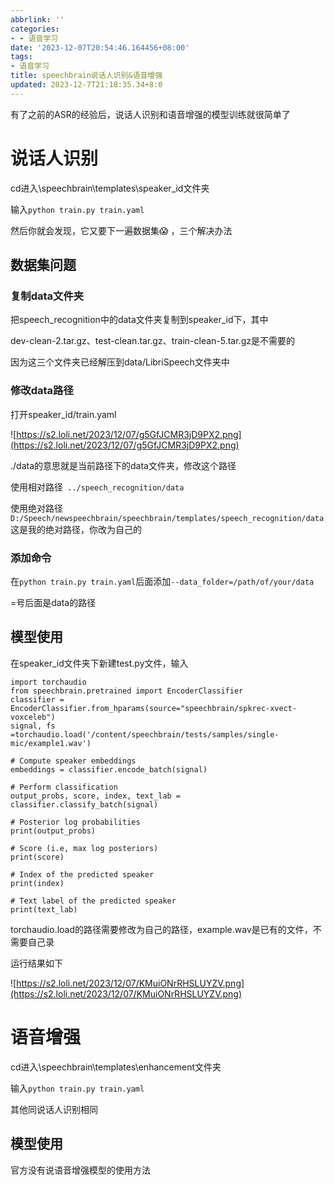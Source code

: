```yaml
---
abbrlink: ''
categories:
- - 语音学习
date: '2023-12-07T20:54:46.164456+08:00'
tags:
- 语音学习
title: speechbrain说话人识别&语音增强
updated: 2023-12-7T21:18:35.34+8:0
---
```

有了之前的ASR的经验后，说话人识别和语音增强的模型训练就很简单了

# 说话人识别

cd进入\speechbrain\templates\speaker_id文件夹

输入`python train.py train.yaml`

然后你就会发现，它又要下一遍数据集😱 ，三个解决办法

## 数据集问题

### 复制data文件夹

把speech_recognition中的data文件夹复制到speaker_id下，其中

dev-clean-2.tar.gz、test-clean.tar.gz、train-clean-5.tar.gz是不需要的

因为这三个文件夹已经解压到data/LibriSpeech文件夹中

### 修改data路径

打开speaker_id/train.yaml

![https://s2.loli.net/2023/12/07/g5GfJCMR3jD9PX2.png](https://s2.loli.net/2023/12/07/g5GfJCMR3jD9PX2.png)

./data的意思就是当前路径下的data文件夹，修改这个路径

使用相对路径` ../speech_recognition/data`

使用绝对路径 `D:/Speech/newspeechbrain/speechbrain/templates/speech_recognition/data`这是我的绝对路径，你改为自己的

### 添加命令

在`python train.py train.yaml`后面添加`--data_folder=/path/of/your/data`

=号后面是data的路径


## 模型使用

在speaker_id文件夹下新建test.py文件，输入

```
import torchaudio
from speechbrain.pretrained import EncoderClassifier
classifier = EncoderClassifier.from_hparams(source="speechbrain/spkrec-xvect-voxceleb")
signal, fs =torchaudio.load('/content/speechbrain/tests/samples/single-mic/example1.wav')

# Compute speaker embeddings
embeddings = classifier.encode_batch(signal)

# Perform classification
output_probs, score, index, text_lab = classifier.classify_batch(signal)

# Posterior log probabilities
print(output_probs)

# Score (i.e, max log posteriors)
print(score)

# Index of the predicted speaker
print(index)

# Text label of the predicted speaker
print(text_lab)
```

torchaudio.load的路径需要修改为自己的路径，example.wav是已有的文件，不需要自己录

运行结果如下

![https://s2.loli.net/2023/12/07/KMuiONrRHSLUYZV.png](https://s2.loli.net/2023/12/07/KMuiONrRHSLUYZV.png)

# 语音增强

cd进入\speechbrain\templates\enhancement文件夹

输入`python train.py train.yaml`

其他同说话人识别相同

## 模型使用

官方没有说语音增强模型的使用方法
